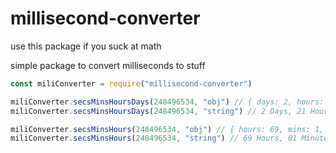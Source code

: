 # millisecond-converter

use this package if you suck at math

simple package to convert milliseconds to stuff

```js
const miliConverter = require("millisecond-converter")

miliConverter.secsMinsHoursDays(248496534, "obj") // { days: 2, hours: 21, mins: 1, secs: 36, milli: 5 }
miliConverter.secsMinsHoursDays(248496534, "string") // 2 Days, 21 Hours, 1 Minute and 36 Seconds

miliConverter.secsMinsHours(248496534, "obj") // { hours: 69, mins: 1, secs: 36, milli: 0}
miliConverter.secsMinsHours(248496534, "string") // 69 Hours, 01 Minute and 36 Seconds
```
